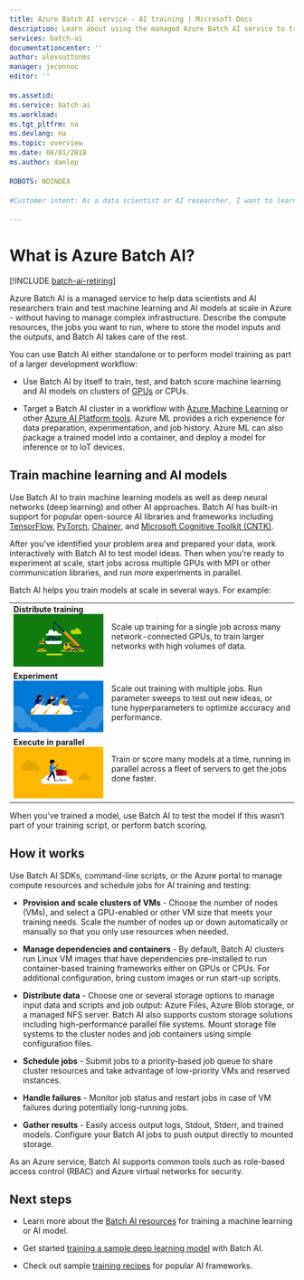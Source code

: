 ```yaml
---
title: Azure Batch AI service - AI training | Microsoft Docs
description: Learn about using the managed Azure Batch AI service to train artificial intelligence (AI) and other machine learning models on clusters of GPUs and CPUs. 
services: batch-ai
documentationcenter: ''
author: alexsuttonms
manager: jeconnoc
editor: ''

ms.assetid: 
ms.service: batch-ai
ms.workload: 
ms.tgt_pltfrm: na
ms.devlang: na
ms.topic: overview
ms.date: 08/01/2018
ms.author: danlep

ROBOTS: NOINDEX

#Customer intent: As a data scientist or AI researcher, I want to learn about Batch AI so that I can decide whether to try using it to train my machine learning or AI models in Azure.

---
```

# What is Azure Batch AI?

[!INCLUDE [batch-ai-retiring](../../includes/batch-ai-retiring.md)]

Azure Batch AI is a managed service to help data scientists and AI researchers train and test machine learning and AI models at scale in Azure - without having to manage complex infrastructure. Describe the compute resources, the jobs you want to run, where to store the model inputs and the outputs, and Batch AI takes care of the rest.

You can use Batch AI either standalone or to perform model training as part of a larger development workflow:

* Use Batch AI by itself to train, test, and batch score machine learning and AI models on clusters of [GPUs](../virtual-machines/linux/sizes-gpu.md) or CPUs. 

* Target a Batch AI cluster in a workflow with [Azure Machine Learning](../machine-learning/service/overview-what-is-azure-ml.md) or other [Azure AI Platform tools](https://azure.microsoft.com/overview/ai-platform/). Azure ML provides a rich experience for data preparation, experimentation, and job history. Azure ML can also package a trained model into a container, and deploy a model for inference or to IoT devices.  

## Train machine learning and AI models

Use Batch AI to train machine learning models as well as deep neural networks (deep learning) and other AI approaches. Batch AI has built-in support for popular open-source AI libraries and frameworks including [TensorFlow](https://github.com/tensorflow/tensorflow), [PyTorch](https://github.com/pytorch/pytorch), [Chainer](https://github.com/chainer/chainer), and [Microsoft Cognitive Toolkit (CNTK)](https://github.com/Microsoft/CNTK).

After you've identified your problem area and prepared your data, work interactively with Batch AI to test model ideas. Then when you’re ready to experiment at scale, start jobs across multiple GPUs with MPI or other communication libraries, and run more experiments in parallel.

Batch AI helps you train models at scale in several ways. For example: 

|  |  |
|---------|---------|
| **Distribute training**<br/>![Distributed training](./media/overview/distributed-training.png)  | Scale up training for a single job across many network-connected GPUs, to train larger networks with high volumes of data.|
| **Experiment**<br/>![Experimentation](./media/overview/experimentation.png) | Scale out training with multiple jobs. Run parameter sweeps to test out new ideas, or tune hyperparameters to optimize accuracy and performance. |
| **Execute in parallel**![Parallel execution](./media/overview/parallel-execution.png) | Train or score many models at a time, running in parallel across a fleet of servers to get the jobs done faster.|

When you've trained a model, use Batch AI to test the model if this wasn’t part of your training script, or perform batch scoring.

## How it works

Use Batch AI SDKs, command-line scripts, or the Azure portal to manage compute resources and schedule jobs for AI training and testing: 

* **Provision and scale clusters of VMs** - Choose the number of nodes (VMs), and select a GPU-enabled or other VM size that meets your training needs. Scale the number of nodes up or down automatically or manually so that you only use resources when needed. 

* **Manage dependencies and containers** - By default, Batch AI clusters run Linux VM images that have dependencies pre-installed to run container-based training frameworks either on GPUs or CPUs. For additional configuration, bring custom images or run start-up scripts.

* **Distribute data** - Choose one or several storage options to manage input data and scripts and job output: Azure Files, Azure Blob storage, or a managed NFS server. Batch AI also supports custom storage solutions including high-performance parallel file systems. Mount storage file systems to the cluster nodes and job containers using simple configuration files.

* **Schedule jobs** - Submit jobs to a priority-based job queue to share cluster resources and take advantage of low-priority VMs and reserved instances.

* **Handle failures** - Monitor job status and restart jobs in case of VM failures during potentially long-running jobs.

* **Gather results** - Easily access output logs, Stdout, Stderr, and trained models. Configure your Batch AI jobs to push output directly to mounted storage.

As an Azure service, Batch AI supports common tools such as role-based access control (RBAC) and Azure virtual networks for security.  

## Next steps

* Learn more about the [Batch AI resources](resource-concepts.md) for training a machine learning or AI model.

* Get started [training a sample deep learning model](quickstart-tensorflow-training-cli.md) with Batch AI.

* Check out sample [training recipes](https://github.com/Azure/BatchAI/blob/master/recipes) for popular AI frameworks.
